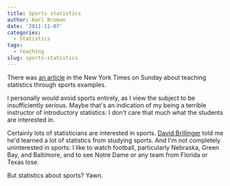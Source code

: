 ```yaml
---
title: Sports statistics
author: Karl Broman
date: '2011-11-07'
categories:
  - Statistics
tags:
  - teaching
slug: sports-statistics
---
```


There was [an article](http://www.nytimes.com/2011/11/06/education/edlife/at-moneyball-u-what-are-the-odds.html) in the New York Times on Sunday about teaching statistics through sports examples.

I personally would avoid sports entirely, as I view the subject to be insufficiently serious.  Maybe that's an indication of my being a terrible instructor of introductory statistics: I don't care that much what the students are interested in.

Certainly lots of statisticians are interested in sports.  [David Brillinger](http://www.stat.berkeley.edu/~brill/) told me he'd learned a lot of statistics from studying sports.  And I'm not completely uninterested in sports: I like to watch football, particularly Nebraska, Green Bay, and Baltimore, and to see Notre Dame or any team from Florida or Texas lose.

But statistics about sports?  Yawn.
